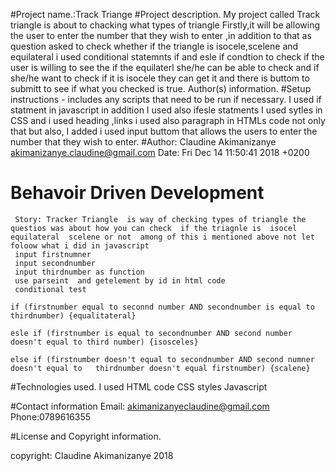 #Project name.:Track Triange
#Project description.
My project called Track triangle is about to chacking what types of triangle
Firstly,it will be allowing the user to enter the number that they wish to enter ,in addition to that as question asked to check whether if the triangle is isocele,scelene and equilateral
i used conditional statemnts if and esle if condtion to check if the user is willing to see the if the equilaterl she/he can be able to check and if she/he want to check if it is isocele they can get it and there is buttom to submitt to see if what you checked is true.
Author(s) information.
#Setup instructions - includes any scripts that need to be run if necessary.
I used if statment in javascript in addition I used also ifesle statments
I used sytles in CSS and i used heading ,links i used also paragraph in HTMLs code not only that but also, I added i used input buttom that allows the users to enter the number that they wish to enter.
#Author:
Claudine Akimanizanye <akimanizanye.claudine@gmail.com>
Date: Fri Dec 14 11:50:41 2018 +0200

# Behavoir Driven Development

     Story: Tracker Triangle  is way of checking types of triangle the questios was about how you can check  if the triagnle is  isocel equilateral  scelene or not  among of this i mentioned above not let foloow what i did in javascript
     input firstnumner
     input secondnumber
     input thirdnumber as function
     use parseint  and getelement by id in html code
     conditional test

    if (firstnumber equal to seconnd number AND secondnumber is equal to thirdnumber) {equalitateral}

    esle if (firstnumber is equal to secondnumber AND second number doesn't equal to third number) {isosceles}

    else if (firstnumber doesn't equal to secondnumber AND second numner doesn't equal to   thirdnumber doesn't equal firstnumber) {scalene}

#Technologies used.
I used HTML code
CSS styles
Javascript

#Contact information
Email: akimanizanyeclaudine@gmail.com
Phone:0789616355

#License and Copyright information.

copyright: Claudine Akimanizanye 2018
